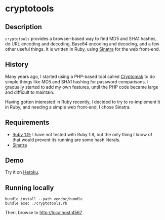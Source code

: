 cryptotools
===========

Description
-----------
`cryptotools` provides a browser-based way to find MD5 and SHA1 hashes, do URL encoding and decoding, Base64 encoding and decoding, and a few other useful things.  It is written in Ruby, using [Sinatra](http://www.sinatrarb.com/) for the web front-end.

History
-------
Many years ago, I started using a PHP-based tool called [Cryptomak](http://sourceforge.net/projects/makcoder/) to do simple things like MD5 and SHA1 hashing for password comparisons.  I gradually started to add my own features, until the PHP code became large and difficult to maintain.

Having gotten interested in Ruby recently, I decided to try to re-implement it in Ruby, and needing a simple web front-end, I chose Sinatra.

Requirements
------------
* [Ruby 1.9](http://www.ruby-lang.org); I have not tested with Ruby 1.8, but the only thing I know of that would prevent its running are some hash literals.
* [Sinatra](http://www.sinatrarb.com/)

Demo
----
Try it on [Heroku](http://my-cryptotools.herokuapp.com/).

Running locally
---------------

    bundle install --path vendor/bundle
    bundle exec ./cryptotools.rb

Then, browse to <http://localhost:4567>
